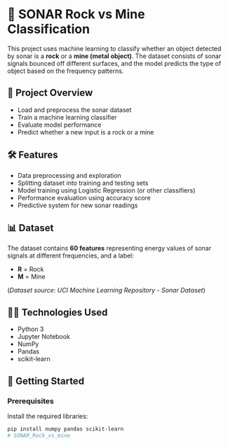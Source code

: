 # 🎵 SONAR Rock vs Mine Classification

This project uses machine learning to classify whether an object detected by sonar is a **rock** or a **mine (metal object)**. The dataset consists of sonar signals bounced off different surfaces, and the model predicts the type of object based on the frequency patterns.

## 📂 Project Overview
- Load and preprocess the sonar dataset
- Train a machine learning classifier
- Evaluate model performance
- Predict whether a new input is a rock or a mine

## 🛠 Features
- Data preprocessing and exploration
- Splitting dataset into training and testing sets
- Model training using Logistic Regression (or other classifiers)
- Performance evaluation using accuracy score
- Predictive system for new sonar readings

## 📊 Dataset
The dataset contains **60 features** representing energy values of sonar signals at different frequencies, and a label:
- **R** = Rock
- **M** = Mine

(*Dataset source: UCI Machine Learning Repository - Sonar Dataset*)

## 🧑‍💻 Technologies Used
- Python 3
- Jupyter Notebook
- NumPy
- Pandas
- scikit-learn

## 🚀 Getting Started

### Prerequisites
Install the required libraries:
```bash
pip install numpy pandas scikit-learn
# SONAR_Rock_vs_mine
